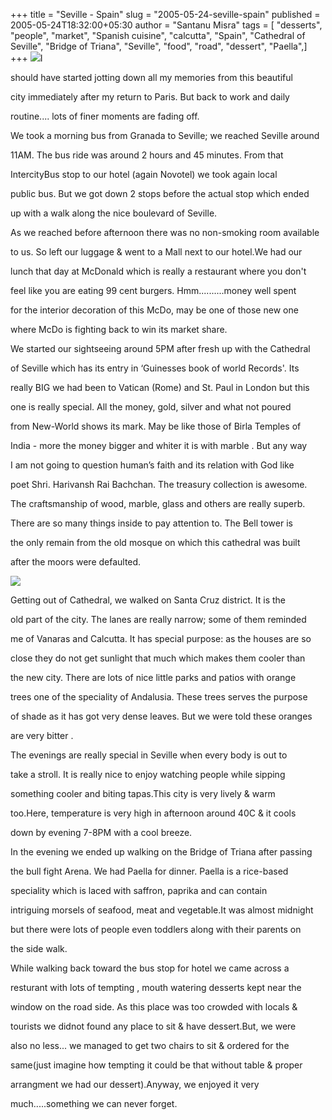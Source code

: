 +++
title = "Seville - Spain"
slug = "2005-05-24-seville-spain"
published = 2005-05-24T18:32:00+05:30
author = "Santanu Misra"
tags = [ "desserts", "people", "market", "Spanish cuisine", "calcutta", "Spain", "Cathedral of Seville", "Bridge of Triana", "Seville", "food", "road", "dessert", "Paella",]
+++
[![](../images/2005-05-24-seville-spain-cath-seville.jpg)](http://www.flickr.com/photos/santm/11231786934/in/set-72157638399148036)I
should have started jotting down all my memories from this beautiful
city immediately after my return to Paris. But back to work and daily
routine.... lots of finer moments are fading off.

  

We took a morning bus from Granada to Seville; we reached Seville around
11AM. The bus ride was around 2 hours and 45 minutes. From that
IntercityBus stop to our hotel (again Novotel) we took again local
public bus. But we got down 2 stops before the actual stop which ended
up with a walk along the nice boulevard of Seville.

  

As we reached before afternoon there was no non-smoking room available
to us. So left our luggage & went to a Mall next to our hotel.We had our
lunch that day at McDonald which is really a restaurant where you don't
feel like you are eating 99 cent burgers. Hmm..........money well spent
for the interior decoration of this McDo, may be one of those new one
where McDo is fighting back to win its market share.

  

We started our sightseeing around 5PM after fresh up with the Cathedral
of Seville which has its entry in ‘Guinesses book of world Records'. Its
really BIG we had been to Vatican (Rome) and St. Paul in London but this
one is really special. All the money, gold, silver and what not poured
from New-World shows its mark. May be like those of Birla Temples of
India - more the money bigger and whiter it is with marble . But any way
I am not going to question human’s faith and its relation with God like
poet Shri. Harivansh Rai Bachchan. The treasury collection is awesome.
The craftsmanship of wood, marble, glass and others are really superb.
There are so many things inside to pay attention to. The Bell tower is
the only remain from the old mosque on which this cathedral was built
after the moors were defaulted.

  

[![](../images/2005-05-24-seville-spain-santa-cruz.jpg)](http://www.flickr.com/photos/santm/11231806986/in/set-72157638399148036)

Getting out of Cathedral, we walked on Santa Cruz district. It is the
old part of the city. The lanes are really narrow; some of them reminded
me of Vanaras and Calcutta. It has special purpose: as the houses are so
close they do not get sunlight that much which makes them cooler than
the new city. There are lots of nice little parks and patios with orange
trees one of the speciality of Andalusia. These trees serves the purpose
of shade as it has got very dense leaves. But we were told these oranges
are very bitter .

  

The evenings are really special in Seville when every body is out to
take a stroll. It is really nice to enjoy watching people while sipping
something cooler and biting tapas.This city is very lively & warm
too.Here, temperature is very high in afternoon around 40C & it cools
down by evening 7-8PM with a cool breeze.

  

In the evening we ended up walking on the Bridge of Triana after passing
the bull fight Arena. We had Paella for dinner. Paella is a rice-based
speciality which is laced with saffron, paprika and can contain
intriguing morsels of seafood, meat and vegetable.It was almost midnight
but there were lots of people even toddlers along with their parents on
the side walk.

  

While walking back toward the bus stop for hotel we came across a
resturant with lots of tempting , mouth watering desserts kept near the
window on the road side. As this place was too crowded with locals &
tourists we didnot found any place to sit & have dessert.But, we were
also no less... we managed to get two chairs to sit & ordered for the
same(just imagine how tempting it could be that without table & proper
arrangment we had our dessert).Anyway, we enjoyed it very
much.....something we can never forget.

